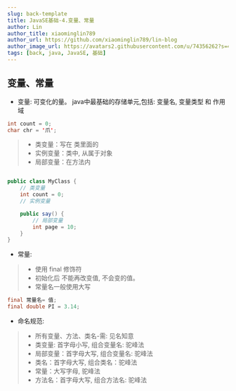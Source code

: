 ```yaml
---
slug: back-template
title: JavaSE基础-4.变量、常量
author: Lin
author_title: xiaominglin789
author_url: https://github.com/xiaominglin789/lin-blog
author_image_url: https://avatars2.githubusercontent.com/u/74356262?s=400&u=51bc963a308dd3748ba5133c9cfd29eb3bc0c207&v=4
tags: [back, java, JavaSE, 基础]
---
```


## 变量、常量
- 变量: 可变化的量。
java中最基础的存储单元,包括: 变量名, 变量类型 和 作用域
```java
int count = 0;
char chr = '爪';
```
> + 类变量：写在 类里面的
> + 实例变量：类中, 从属于对象
> + 局部变量：在方法内
<!--truncate-->
```java

public class MyClass {
	// 类变量
	int count = 0;
	// 实例变量

	public say() {
		// 局部变量
		int page = 10;
	}
}
```

- 常量: 
> - 使用 final 修饰符
> - 初始化后 不能再改变值, 不会变的值。
> - 常量名一般使用大写
```java
final 常量名= 值;
final double PI = 3.14;
```

+ 命名规范: 
> - 所有变量、方法、类名-需: 见名知意
> - 类变量: 首字母小写, 组合变量名: 驼峰法
> - 局部变量：首字母大写, 组合变量名: 驼峰法
> - 类名：首字母大写, 组合类名：驼峰法
> - 常量：大写字母, 驼峰法
> - 方法名：首字母大写, 组合方法名: 驼峰法

